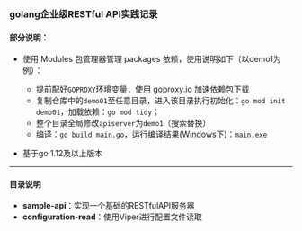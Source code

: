 ### golang企业级RESTful API实践记录
#### 部分说明：
- 使用 Modules 包管理器管理 packages 依赖，使用说明如下（以demo1为例）：

  - 提前配好`GOPROXY`环境变量，使用 goproxy.io 加速依赖包下载
  - 复制仓库中的`demo01`至任意目录，进入该目录执行初始化：`go mod init demo01`，加载依赖：`go mod tidy`；
  - 整个目录全局修改`apiserver`为`demo1`（搜索替换）
  - 编译：`go build main.go`，运行编译结果(Windows下)：`main.exe`
- 基于go 1.12及以上版本

---
#### 目录说明
- **sample-api**：实现一个基础的RESTfulAPI服务器
- **configuration-read**：使用Viper进行配置文件读取
